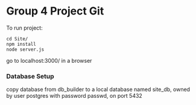 # Group 4 Project Git

To run project:


```shell
cd Site/
npm install
node server.js
```
go to localhost:3000/ in a browser

### Database Setup

copy database from db_builder to a local database named site_db, owned by user postgres with password passwd, on port 5432
